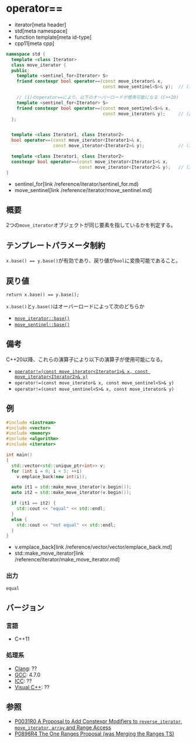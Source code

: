 # operator==
* iterator[meta header]
* std[meta namespace]
* function template[meta id-type]
* cpp11[meta cpp]

```cpp
namespace std {
  template <class Iterator>
  class move_iterator {
  public:
    template <sentinel_for<Iterator> S>
    friend constexpr bool operator==(const move_iterator& x,
                                     const move_sentinel<S>& y);  // (1) C++20

    // (1)のoperator==により、以下のオーバーロードが使用可能になる (C++20)
    template <sentinel_for<Iterator> S>
    friend constexpr bool operator==(const move_sentinel<S>& x,
                                     const move_iterator& y);     // (2) C++20
  };


  template <class Iterator1, class Iterator2>
  bool operator==(const move_iterator<Iterator1>& x,
                  const move_iterator<Iterator2>& y);             // (3) C++11

  template <class Iterator1, class Iterator2>
  constexpr bool operator==(const move_iterator<Iterator1>& x,
                            const move_iterator<Iterator2>& y);   // (3) C++17
}
```
* sentinel_for[link /reference/iterator/sentinel_for.md)
* move_sentinel[link /reference/iterator/move_sentinel.md]

## 概要
2つの`move_iterator`オブジェクトが同じ要素を指しているかを判定する。

## テンプレートパラメータ制約

`x.base() == y.base()`が有効であり、戻り値が`bool`に変換可能であること。

## 戻り値

`return x.base() == y.base();`

`x.base()`と`y.base()`はオーバーロードによって次のどちらか

- [`move_iterator::base()`](base.md)
- [`move_sentinel::base()`](/reference/iterator/move_sentinel/base.md)

## 備考

C++20以降、これらの演算子により以下の演算子が使用可能になる。

- [`operator!=(const move_iterator<Iterator1>& x, const move_iterator<Iterator2>& y)`](/reference/iterator/move_iterator/op_not_equal.md) 
- `operator!=(const move_iterator& x, const move_sentinel<S>& y)`
- `operator!=(const move_sentinel<S>& x, const move_iterator& y)`

## 例
```cpp example
#include <iostream>
#include <vector>
#include <memory>
#include <algorithm>
#include <iterator>

int main()
{
  std::vector<std::unique_ptr<int>> v;
  for (int i = 0; i < 5; ++i)
    v.emplace_back(new int(i));

  auto it1 = std::make_move_iterator(v.begin());
  auto it2 = std::make_move_iterator(v.begin());

  if (it1 == it2) {
    std::cout << "equal" << std::endl;
  }
  else {
    std::cout << "not equal" << std::endl;
  }
}
```
* v.emplace_back[link /reference/vector/vector/emplace_back.md]
* std::make_move_iterator[link /reference/iterator/make_move_iterator.md]

### 出力
```
equal
```

## バージョン
### 言語
- C++11

### 処理系
- [Clang](/implementation.md#clang): ??
- [GCC](/implementation.md#gcc): 4.7.0
- [ICC](/implementation.md#icc): ??
- [Visual C++](/implementation.md#visual_cpp): ??


## 参照
- [P0031R0 A Proposal to Add Constexpr Modifiers to `reverse_iterator`, `move_iterator`, `array` and Range Access](http://www.open-std.org/jtc1/sc22/wg21/docs/papers/2015/p0031r0.html)
- [P0896R4 The One Ranges Proposal (was Merging the Ranges TS)](http://www.open-std.org/jtc1/sc22/wg21/docs/papers/2018/p0896r4.pdf)

